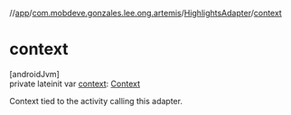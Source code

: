 //[app](../../../index.md)/[com.mobdeve.gonzales.lee.ong.artemis](../index.md)/[HighlightsAdapter](index.md)/[context](context.md)

# context

[androidJvm]\
private lateinit var [context](context.md): [Context](https://developer.android.com/reference/kotlin/android/content/Context.html)

Context tied to the activity calling this adapter.
